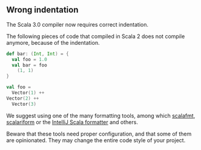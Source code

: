## Wrong indentation

The Scala 3.0 compiler now requires correct indentation.

The following pieces of code that compiled in Scala 2 does not compile anymore, because of the indentation.

```scala
def bar: (Int, Int) = {
  val foo = 1.0
  val bar = foo
    (1, 1)
}
```

```scala
val foo =
  Vector(1) ++
Vector(2) ++
  Vector(3)
```

We suggest using one of the many formatting tools, among which [scalafmt](https://scalameta.org/scalafmt/), [scalariform](https://github.com/scala-ide/scalariform) or the [IntelliJ Scala formatter](https://www.jetbrains.com/help/idea/reformat-and-rearrange-code.html) and others.

Beware that these tools need proper configuration, and that some of them are opinionated.
They may change the entire code style of your project.
